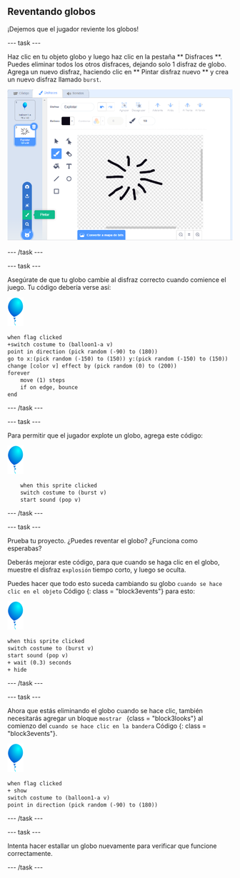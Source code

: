 ## Reventando globos

¡Dejemos que el jugador reviente los globos!

--- task ---

Haz clic en tu objeto globo y luego haz clic en la pestaña ** Disfraces **. Puedes eliminar todos los otros disfraces, dejando solo 1 disfraz de globo. Agrega un nuevo disfraz, haciendo clic en ** Pintar disfraz nuevo ** y crea un nuevo disfraz llamado ` burst `.

![disfraz de globo llamado explosión](images/balloons-costume.png)

--- /task ---

--- task ---

Asegúrate de que tu globo cambie al disfraz correcto cuando comience el juego. Tu código debería verse así:

![objeto globo](images/balloon-sprite.png)

```blocks3
when flag clicked
+switch costume to (balloon1-a v)
point in direction (pick random (-90) to (180))
go to x:(pick random (-150) to (150)) y:(pick random (-150) to (150))
change [color v] effect by (pick random (0) to (200))
forever
    move (1) steps
    if on edge, bounce
end
```

--- /task ---

--- task ---

Para permitir que el jugador explote un globo, agrega este código:

![objeto globo](images/balloon-sprite.png)

```blocks3
    when this sprite clicked
    switch costume to (burst v)
    start sound (pop v)
```

--- /task ---

--- task ---

Prueba tu proyecto. ¿Puedes reventar el globo? ¿Funciona como esperabas?

Deberás mejorar este código, para que cuando se haga clic en el globo, muestre el disfraz `explosión` tiempo corto, y luego se oculta.

Puedes hacer que todo esto suceda cambiando su globo ` cuando se hace clic en el objeto ` Código {: class = "block3events"} para esto:

![objeto globo](images/balloon-sprite.png)

```blocks3
when this sprite clicked
switch costume to (burst v)
start sound (pop v)
+ wait (0.3) seconds
+ hide
```

--- /task ---

--- task ---

Ahora que estás eliminando el globo cuando se hace clic, también necesitarás agregar un bloque `mostrar ` {class = "block3looks"} al comienzo del ` cuando se hace clic en la bandera ` Código {: class = "block3events"}.

![objeto globo](images/balloon-sprite.png)

```blocks3
when flag clicked
+ show
switch costume to (balloon1-a v)
point in direction (pick random (-90) to (180))
```

--- /task ---

--- task ---

Intenta hacer estallar un globo nuevamente para verificar que funcione correctamente.

--- /task ---
